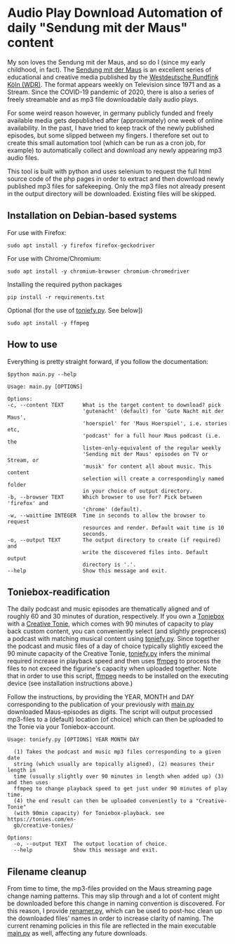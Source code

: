 # Audio Play Download Automation of daily "Sendung mit der Maus" content
My son loves the Sendung mit der Maus, and so do I (since my early childhood, in fact).
The [Sendung mit der Maus](https://www.wdrmaus.de/) is an excellent series of educational and creative media published by the [Westdeutsche Rundfink Köln (WDR)](https://www.wdr.de).
The format appears weekly on Television since 1971 and as a Stream.
Since the COVID-19 pandemic of 2020, there is also a series of freely streamable and as mp3 file downloadable daily audio plays.

For some weird reason however, in germany publicly funded and freely available media gets depublished after (approximately) one week of online availability. In the past, I have tried to keep track of the newly published episodes, but some slipped between my fingers. I therefore set out to create this small automation tool (which can be run as a cron job, for example) to automatically collect and download any newly appearing mp3 audio files.

This tool is built with python and uses selenium to request the full html source code of the php pages in order to extract and then download newly published mp3 files for safekeeping. Only the mp3 files not already present in the output directory will be downloaded. Existing files will be skipped.

## Installation on Debian-based systems
For use with Firefox:
  ```
  sudo apt install -y firefox firefox-geckodriver
  ```

For use with Chrome/Chromium:
  ```
  sudo apt install -y chromium-browser chromium-chromedriver
  ```

Installing the required python packages
  ```
  pip install -r requirements.txt
  ```

Optional (for the use of [toniefy.py](./toniefy.py). See below])
  ```
  sudo apt install -y ffmpeg
  ```

## How to use

Everything is pretty straight forward, if you follow the documentation:

  ```
  $python main.py --help

  Usage: main.py [OPTIONS]

Options:
  -c, --content TEXT      What is the target content to download? pick
                          'gutenacht' (default) for 'Gute Nacht mit der Maus',
                          'hoerspiel' for 'Maus Hoerspiel', i.e. stories etc,
                          'podcast' for a full hour Maus podcast (i.e. the
                          listen-only-equivalent of the regular weekly
                          'Sending mit der Maus' episodes on TV or Stream, or
                          'musik' for content all about music. This content
                          selection will create a correspondingly named folder
                          in your choice of output directory.
  -b, --browser TEXT      Which browser to use for? Pick between 'firefox' and
                          'chrome' (default).
  -w, --waittime INTEGER  Time in seconds to allow the browser to request
                          resources and render. Default wait time is 10
                          seconds.
  -o, --output TEXT       The output directory to create (if required) and
                          write the discovered files into. Default output
                          directory is '.'.
  --help                  Show this message and exit.
  ```

## Toniebox-readification

The daily podcast and music episodes are thematically aligned and of roughly 60 and 30 minutes of duration, respectively. If you own a [Toniebox](https://tonies.com/) with a [Creative Tonie](https://tonies.com/en-gb/creative-tonies/), which comes with 90 minutes of capacity to play back custom content, you can conveniently select (and slightly preprocess) a podcast with matching musical content using [toniefy.py](./toniefy.py).
Since together the podcast and music files of a day of choice typically slightly exceed the 90 minute capacity of the Creative Tonie, [toniefy.py](./toniefy.py) infers the minimal required increase in playback speed and then uses [ffmpeg](https://ffmpeg.org/) to process the files to not exceed the figurine's capacity when uploaded together. Note that in order to use this script, [ffmpeg](https://ffmpeg.org/) needs to be installed on the executing device (see installation instructions above.)

Follow the instructions, by providing the YEAR, MONTH and DAY corresponding to the publication of your previously with [main.py](./main.py) downloaded Maus-episodes as digits. The script will output processed mp3-files to a (default) location (of choice) which can then be uploaded to the Tonie via your Toniebox-account.

```
Usage: toniefy.py [OPTIONS] YEAR MONTH DAY

  (1) Takes the podcast and music mp3 files corresponding to a given date
  string (which usually are topically aligned), (2) measures their length in
  time (usually slightly over 90 minutes in length when added up) (3) and then uses
  ffmpeg to change playback speed to get just under 90 minutes of play time.
  (4) the end result can then be uploaded conveniently to a "Creative-Tonie"
  (with 90min capacity) for Toniebox-playback. see https://tonies.com/en-
  gb/creative-tonies/

Options:
  -o, --output TEXT  The output location of choice.
  --help             Show this message and exit.
```

## Filename cleanup

From time to time, the mp3-files provided on the Maus streaming page change naming patterns. This may slip through and a lot of content might be downloaded before this change in naming convention is discovered. For this reason, I provide [renamer.py](./renamer.py), which can be used to post-hoc clean up the downloaded files' names in order to increase clarity of naming.
The current renaming policies in this file are reflected in the main executable [main.py](./main.py) as well, affecting any future downloads.